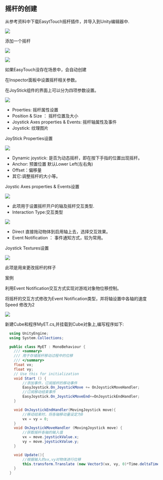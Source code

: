 ## 摇杆的创建

从参考资料中下载EasytTouch摇杆插件，并导入到Unity编辑器中.

![](https://nts.newbieol.com/static/k25/02_%E6%B8%B8%E6%88%8F%E5%BC%95%E6%93%8E%E6%A0%B8%E5%BF%83/10_%E6%91%87%E6%9D%86%E6%8F%92%E4%BB%B6EasyTouch/images/20170403231833.jpg)

添加一个摇杆

![](https://nts.newbieol.com/static/k25/02_%E6%B8%B8%E6%88%8F%E5%BC%95%E6%93%8E%E6%A0%B8%E5%BF%83/10_%E6%91%87%E6%9D%86%E6%8F%92%E4%BB%B6EasyTouch/images/20170403231242.jpg)

![](https://nts.newbieol.com/static/k25/02_%E6%B8%B8%E6%88%8F%E5%BC%95%E6%93%8E%E6%A0%B8%E5%BF%83/10_%E6%91%87%E6%9D%86%E6%8F%92%E4%BB%B6EasyTouch/images/20170403231604.jpg)

如果EasyTouch没存在场景中，会自动创建

在Inspector面板中设置摇杆相关参数。

在JoyStick组件的界面上可以分为四项参数设置。

![](https://nts.newbieol.com/static/k25/02_%E6%B8%B8%E6%88%8F%E5%BC%95%E6%93%8E%E6%A0%B8%E5%BF%83/10_%E6%91%87%E6%9D%86%E6%8F%92%E4%BB%B6EasyTouch/images/20170403231701.jpg)

* Proerties: 摇杆属性设置
* Position & Size ： 摇杆位置及大小
* Joystick Axes properties & Events: 摇杆轴属性及事件
* Joystick: 纹理图片

JoyStick Properties设置

![](https://nts.newbieol.com/static/k25/02_%E6%B8%B8%E6%88%8F%E5%BC%95%E6%93%8E%E6%A0%B8%E5%BF%83/10_%E6%91%87%E6%9D%86%E6%8F%92%E4%BB%B6EasyTouch/images/20170403232146.jpg)

* Dynamic joystick: 是否为动态摇杆，即在按下手指的位置出现摇杆。
* Anchor: 预置位置 默认Lower Left(左右角)
* Offset：偏移量
* 其它:调整摇杆的大小等。

Joystic Axes properties & Events设置

![](https://nts.newbieol.com/static/k25/02_%E6%B8%B8%E6%88%8F%E5%BC%95%E6%93%8E%E6%A0%B8%E5%BF%83/10_%E6%91%87%E6%9D%86%E6%8F%92%E4%BB%B6EasyTouch/images/20170403232622.jpg)

* 此项用于设置摇杆开户的轴及摇杆交互类型.
* Interaction Type:交互类型

![](https://nts.newbieol.com/static/k25/02_%E6%B8%B8%E6%88%8F%E5%BC%95%E6%93%8E%E6%A0%B8%E5%BF%83/10_%E6%91%87%E6%9D%86%E6%8F%92%E4%BB%B6EasyTouch/images/20170403233022.jpg)

  * Direct 直接拖动物体到启用轴上去，选择交互效果。
  * Event Notification ： 事件通知方式，较为常用。


Joystick Textures设置

![](https://nts.newbieol.com/static/k25/02_%E6%B8%B8%E6%88%8F%E5%BC%95%E6%93%8E%E6%A0%B8%E5%BF%83/10_%E6%91%87%E6%9D%86%E6%8F%92%E4%BB%B6EasyTouch/images/20170403233308.jpg)

此项是用来更改摇杆的样子


案例


利用Event Notification交互方式实现对游戏对象物位移控制。

将摇杆的交互方式修改为Event Notification类型，并将轴设置中各轴的速度Speed 修改为2

![](https://nts.newbieol.com/static/k25/02_%E6%B8%B8%E6%88%8F%E5%BC%95%E6%93%8E%E6%A0%B8%E5%BF%83/10_%E6%91%87%E6%9D%86%E6%8F%92%E4%BB%B6EasyTouch/images/20170403234108.jpg)


新建Cube和程序MyET.cs,并挂载到Cube对象上,编写程序如下:

```C#
  using UnityEngine;
  using System.Collections;

  public class MyET : MonoBehaviour {
  	/// <summary>
  	/// 用于存储摇杆移动过程中的位移
  	/// </summary>
  	float vx;
  	float vy;
  	// Use this for initialization
  	void Start () {
  		//添加事件，订阅摇杆的移动事件
  		EasyJoystick.On_JoystickMove += OnJoystickMoveHandler;
  		//订阅移动结束事件
  		EasyJoystick.On_JoystickMoveEnd+=OnJoystickEndHandler;
  	}

  	void OnJoystickEndHandler(MovingJoystick move){
  		//移动结束时，将各轴移动量设定为0
  		vx = vy = 0;
  	}
  	void OnJoystickMoveHandler (MovingJoystick move) {
  		//获取摇杆各轴的输入值
  		vx = move.joystickValue.x;
  		vy = move.joystickValue.y;
  	}

  	void Update(){
  		//根据输入的vx,vy对物体进行位移
  		this.transform.Translate (new Vector3(vx, vy, 0)*Time.deltaTime);
  	}
  }
```





















